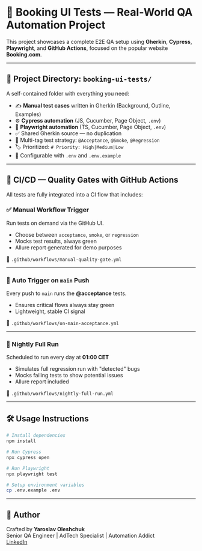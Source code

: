 # 🧪 Booking UI Tests — Real-World QA Automation Project

This project showcases a complete E2E QA setup using **Gherkin**, **Cypress**, **Playwright**, and **GitHub Actions**, focused on the popular website **Booking.com**.

---

## 📁 Project Directory: `booking-ui-tests/`

A self-contained folder with everything you need:
- ✍️ **Manual test cases** written in Gherkin (Background, Outline, Examples)
- ⚙️ **Cypress automation** (JS, Cucumber, Page Object, `.env`)
- 🧭 **Playwright automation** (TS, Cucumber, Page Object, `.env`)
- ✅ Shared Gherkin source — no duplication
- 🧪 Multi-tag test strategy: `@Acceptance`, `@Smoke`, `@Regression`
- 🏷️ Prioritized: `# Priority: High|Medium|Low`
- 🔐 Configurable with `.env` and `.env.example`

---

## 🚦 CI/CD — Quality Gates with GitHub Actions

All tests are fully integrated into a CI flow that includes:

### ✅ Manual Workflow Trigger
Run tests on demand via the GitHub UI.
- Choose between `acceptance`, `smoke`, or `regression`
- Mocks test results, always green
- Allure report generated for demo purposes

🔗 `.github/workflows/manual-quality-gate.yml`

---

### 🔁 Auto Trigger on `main` Push
Every push to `main` runs the **@acceptance** tests.
- Ensures critical flows always stay green
- Lightweight, stable CI signal

🔗 `.github/workflows/on-main-acceptance.yml`

---

### 🌙 Nightly Full Run
Scheduled to run every day at **01:00 CET**
- Simulates full regression run with "detected" bugs
- Mocks failing tests to show potential issues
- Allure report included

🔗 `.github/workflows/nightly-full-run.yml`

---

## 🛠 Usage Instructions

```bash
# Install dependencies
npm install

# Run Cypress
npx cypress open

# Run Playwright
npx playwright test

# Setup environment variables
cp .env.example .env
```

---

## 🙌 Author

Crafted by **Yaroslav Oleshchuk**  
Senior QA Engineer | AdTech Specialist | Automation Addict  
[LinkedIn](https://linkedin.com/in/yaoleshchuk)

